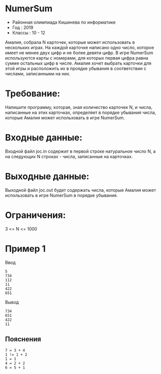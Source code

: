 # NumerSum
* Районная олимпиада Кишинева по информатике
* Год : 2019
* Классы : 10 - 12

Амалия, собрала N карточек, которые может использовать в нескольких играх. На каждой карточке написано одно число, которое имеет не менее двух цифр и не более девяти цифр. 
В игре NumerSum используются карты с номерами, для которых первая цифра равна сумме остальных цифр в числе. Амалия хочет выбрать карточки для этой игры и расположить их в проядке убывания в соответствии с числами, записанными на них.

# Требование:
Напишите программу, которая, зная количество карточек N, и числа, написанные на этих карточках, определяет в порядке убывания числа, которые Амалия может испольховать в игре NumerSum.

# Входные данные:
Входной файл joc.in содержит в первой строке натуральное число N, а на следующих N строках - числа, записанные на карточках.

# Выходные данные:
Выходной файл joc.out будет содержать числа, которые Амалия может использовать в игре NumerSum в порядке убывания.

# Ограничения:
3 <= N <= 1000

# Пример 1
Ввод
```
5
734
112
11
422
651
```

Вывод
```
734
651
422
11
```

## Пояснения
```
7 = 3 + 4
1 != 1 + 2
1 = 1
4 = 2 + 2
6 = 5 + 1
```
